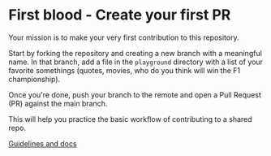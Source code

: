 # First blood - Create your first PR

Your mission is to make your very first contribution to this repository.

Start by forking the repository and creating a new branch with a meaningful name. In that branch, add a file in the `playground` directory with a list of your favorite somethings (quotes, movies, who do you think will win the F1 championship).

Once you're done, push your branch to the remote and open a Pull Request (PR) against the main branch.

This will help you practice the basic workflow of contributing to a shared repo.

[Guidelines and docs](../section/01-the-usual-git-flow.md)
